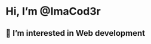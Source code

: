 # Hi, I’m @ImaCod3r
## 👀 I’m interested in Web development

<!---
ImaCod3r/ImaCod3r is a ✨ special ✨ repository because its `README.md` (this file) appears on your GitHub profile.
You can click the Preview link to take a look at your changes.
--->
